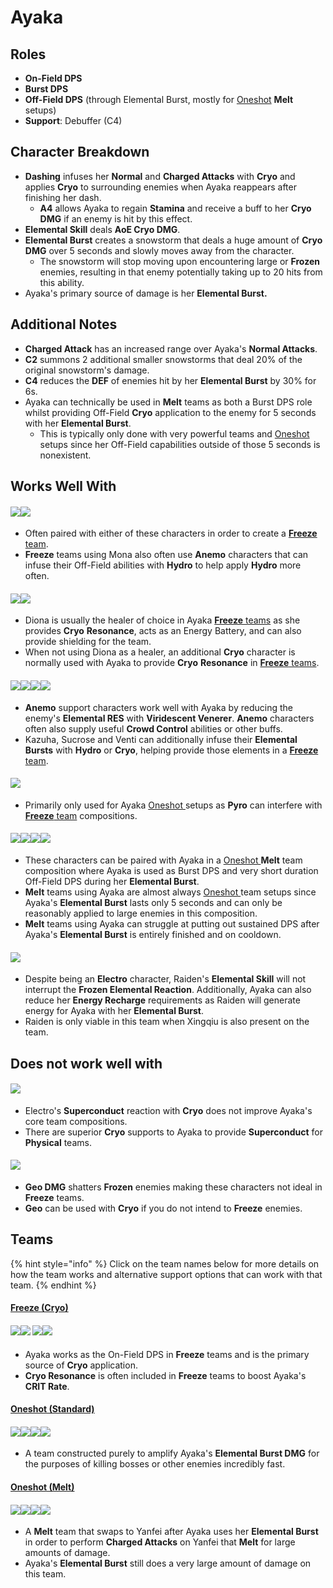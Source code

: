 # Ayaka

## Roles

* **On-Field DPS**
* **Burst DPS**
* **Off-Field DPS** (through Elemental Burst, mostly for [Oneshot](../../work-in-progress/oneshot.md) **Melt** setups)
* **Support**: Debuffer (C4)

## Character Breakdown

* **Dashing** infuses her **Normal** and **Charged Attacks** with **Cryo** and applies **Cryo** to surrounding enemies when Ayaka reappears after finishing her dash.
  * **A4** allows Ayaka to regain **Stamina** and receive a buff to her **Cryo DMG** if an enemy is hit by this effect.
* **Elemental Skill** deals **AoE Cryo DMG**.
* **Elemental Burst** creates a snowstorm that deals a huge amount of **Cryo DMG** over 5 seconds and slowly moves away from the character.
  * The snowstorm will stop moving upon encountering large or **Frozen** enemies, resulting in that enemy potentially taking up to 20 hits from this ability.
* Ayaka's primary source of damage is her **Elemental Burst.**

## **Additional Notes**

* **Charged Attack** has an increased range over Ayaka's **Normal Attacks**.
* **C2** summons 2 additional smaller snowstorms that deal 20% of the original snowstorm's damage.
* **C4** reduces the **DEF** of enemies hit by her **Elemental Burst** by 30% for 6s.
* Ayaka can technically be used in **Melt** teams as both a Burst DPS role whilst providing Off-Field **Cryo** application to the enemy for 5 seconds with her **Elemental Burst**.
  * This is typically only done with very powerful teams and [Oneshot ](../../work-in-progress/oneshot.md)setups since her Off-Field capabilities outside of those 5 seconds is nonexistent.

## Works Well With

#### ![](../../.gitbook/assets/ui\_avataricon\_xingqiu.png)![](../../.gitbook/assets/ui\_avataricon\_mona.png)

* Often paired with either of these characters in order to create a [**Freeze** team](../../teams/freeze.md).
* **Freeze** teams using Mona also often use **Anemo** characters that can infuse their Off-Field abilities with **Hydro** to help apply **Hydro** more often.

#### ![](../../.gitbook/assets/ui\_avataricon\_diona.png)![](../../.gitbook/assets/ui\_icon\_cryo.webp)

* Diona is usually the healer of choice in Ayaka [**Freeze** teams](../../teams/freeze.md) as she provides **Cryo** **Resonance**, acts as an Energy Battery, and can also provide shielding for the team.
* When not using Diona as a healer, an additional **Cryo** character is normally used with Ayaka to provide **Cryo** **Resonance** in [**Freeze** teams](../../teams/freeze.md).

#### ![](../../.gitbook/assets/ui\_avataricon\_kazuha.png)![](../../.gitbook/assets/ui\_avataricon\_sucrose.png)![](../../.gitbook/assets/ui\_avataricon\_venti.png)![](../../.gitbook/assets/ui\_avataricon\_jean.png)

* **Anemo** support characters work well with Ayaka by reducing the enemy's **Elemental RES** with **Viridescent Venerer**. **Anemo** characters often also supply useful **Crowd Control** abilities or other buffs.
* Kazuha, Sucrose and Venti can additionally infuse their **Elemental Bursts** with **Hydro** or **Cryo**, helping provide those elements in a [**Freeze** team](../../teams/freeze.md).

#### ![](../../.gitbook/assets/ui\_avataricon\_bennett.png)

* Primarily only used for Ayaka [Oneshot ](broken-reference/)setups as **Pyro** can interfere with [**Freeze** team](../../teams/freeze.md) compositions.

#### ![](../../.gitbook/assets/ui\_avataricon\_hutao.png)![](../../.gitbook/assets/ui\_avataricon\_klee.png)![](../../.gitbook/assets/ui\_avataricon\_xiangling.png)![](../../.gitbook/assets/ui\_avataricon\_yanfei.png)

* These characters can be paired with Ayaka in a [Oneshot ](ayaka.md#oneshot)**Melt** team composition where Ayaka is used as Burst DPS and very short duration Off-Field DPS during her **Elemental Burst**.
* **Melt** teams using Ayaka are almost always [Oneshot ](../../work-in-progress/oneshot.md)team setups since Ayaka's **Elemental Burst** lasts only 5 seconds and can only be reasonably applied to large enemies in this composition.
* **Melt** teams using Ayaka can struggle at putting out sustained DPS after Ayaka's **Elemental Burst** is entirely finished and on cooldown.

#### ![](../../.gitbook/assets/ui\_avataricon\_raiden\_shougun.png)

* Despite being an **Electro** character, Raiden's **Elemental Skill** will not interrupt the **Frozen Elemental Reaction**. Additionally, Ayaka can also reduce her **Energy Recharge** requirements as Raiden will generate energy for Ayaka with her **Elemental Burst**.
* Raiden is only viable in this team when Xingqiu is also present on the team.

## Does not work well with

#### ![](../../.gitbook/assets/ui\_icon\_electro.webp)

* Electro's **Superconduct** reaction with **Cryo** does not improve Ayaka's core team compositions.
* There are superior **Cryo** supports to Ayaka to provide **Superconduct** for **Physical** teams.

#### ![](../../.gitbook/assets/ui\_icon\_geo.webp)

* **Geo DMG** shatters **Frozen** enemies making these characters not ideal in **Freeze** teams.
* **Geo** can be used with **Cryo** if you do not intend to **Freeze** enemies.

## Teams

{% hint style="info" %}
Click on the team names below for more details on how the team works and alternative support options that can work with that team.
{% endhint %}

#### [Freeze (Cryo)](../../teams/freeze.md)

#### ![](../../.gitbook/assets/ui\_avataricon\_ayaka.png)![](../../.gitbook/assets/ui\_avataricon\_xingqiu.png) ![](../../.gitbook/assets/ui\_avataricon\_sucrose.png)![](../../.gitbook/assets/ui\_avataricon\_diona.png)

* Ayaka works as the On-Field DPS in **Freeze** teams and is the primary source of **Cryo** application.
* **Cryo Resonance** is often included in **Freeze** teams to boost Ayaka's **CRIT Rate**.

#### [Oneshot (Standard)](../../work-in-progress/oneshot.md)

#### ![](../../.gitbook/assets/ui\_avataricon\_ayaka.png)![](../../.gitbook/assets/ui\_avataricon\_mona.png)![](../../.gitbook/assets/ui\_avataricon\_kazuha.png)![](../../.gitbook/assets/ui\_avataricon\_bennett.png)

* A team constructed purely to amplify Ayaka's **Elemental Burst DMG** for the purposes of killing bosses or other enemies incredibly fast.

#### [Oneshot (Melt)](ayaka.md#oneshot)

#### ![](../../.gitbook/assets/ui\_avataricon\_hutao.png)![](../../.gitbook/assets/ui\_avataricon\_ayaka.png)![](../../.gitbook/assets/ui\_avataricon\_kazuha.png)![](../../.gitbook/assets/ui\_avataricon\_bennett.png)

* A **Melt** team that swaps to Yanfei after Ayaka uses her **Elemental Burst** in order to perform **Charged Attacks** on Yanfei that **Melt** for large amounts of damage.
* Ayaka's **Elemental Burst** still does a very large amount of damage on this team.
